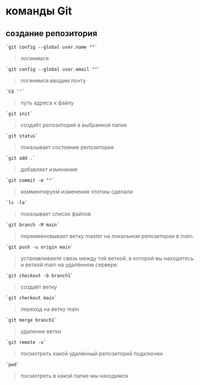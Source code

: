 # команды Git
## создание репозитория
```
`git config --global user.name ""`
```
>логинимся
```
`git config --global user.email ""`
```
>логинимся вводим почту
```
`Cd ''`
```
>путь  адреса к файлу 
```
`git init`
```
>создаёт репозиторий в выбранной папке
```
`git status`
```
>показывает состояние репозитория 
```
`git add .`
```
>добавляет изменения 
```
`git commit -m ""`
```
>комментируем изменения чтотмы сделали 
```
`ls -la`
```
>показывает список файлов
```
`git branch -M main`
```
>переименовывает ветку master на локальном репозитории в main.
```
`git push -u origin main`
```
>устанавливаете связь между той веткой, в которой вы находитесь и веткой main на удалённом сервере. 
```
`git checkout -b branch1`
```
>создаёт ветку
```
`git checkout main`
```
>переход на ветку main
```
`git merge branch1`
```
>удаление ветки
```
`git remote -v`
```
>посмотреть какой удалённый репозиторий подключен
```
`pwd`
```
>посмотреть в какой папке мы находимся

